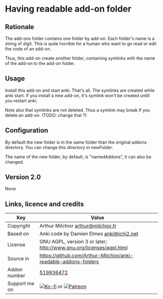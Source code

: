 # Having readable add-on folder
## Rationale
The add-ons folder contains one folder by add-on. Each folder's name
is a string of digit. This is quite horrible for a human who want to
go read or edit the code of an add-on.

Thus, this add-on create another folder, containing symlinks with the
name of the add-on to the add-on folder.

## Usage
Install this add-on and start anki. That's all. The symlinks are
created while anki start. If you install a new add-on, it's symlink
won't be created untill you restart anki.

Note also that symlinks are not deleted. Thus a symlink may break if
you delete an add-on. (TODO: change that ?)

## Configuration
By default the new folder is in the same folder than the original
addons directory. You can change this directory in newFolder.

The name of the new folder, by default, is "namedAddons", it can also
be changed.

## Version 2.0
None

## Links, licence and credits

Key         |Value
------------|-------------------------------------------------------------------
Copyright   | Arthur Milchior <arthur@milchior.fr>
Based on    | Anki code by Damien Elmes <anki@ichi2.net>
License     | GNU AGPL, version 3 or later; http://www.gnu.org/licenses/agpl.html
Source in   | https://github.com/Arthur-Milchior/anki-readable-addons-folders
Addon number| [519936472](https://ankiweb.net/shared/info/519936472)
Support me on| [![Ko-fi](https://ko-fi.com/img/Kofi_Logo_Blue.svg)](Ko-fi.com/arthurmilchior) or [![Patreon](http://www.milchior.fr/patreon.png)](https://www.patreon.com/bePatron?u=146206)
